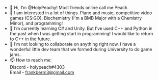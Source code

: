 - 👋 Hi, I’m @HolyPeachy! Most friends online call me Peach.
- 👀 I am interested in a lot of things. Piano and music, competitive video games (CS:GO), Biochemistry (I'm a BMB Major with a Chemistry Minor), and programming!
- 🌱 I’m currently learning C# and Unity. But I've used C++ and Python in the past when I was getting start in programming! I would like to return to C++ in the future.
- 💞️ I’m not looking to collaborate on anything right now. I have a wonderful little dev team that we formed during University to do game jams.
- 📫 How to reach me:  
Discord - holypeach#4303  
Email - frankberm3@gmail.com

<!---
HolyPeachy/HolyPeachy is a ✨ special ✨ repository because its `README.md` (this file) appears on your GitHub profile.
You can click the Preview link to take a look at your changes.
--->

